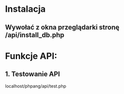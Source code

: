 # Instalacja
## Wywołać z okna przeglądarki stronę /api/install_db.php

# Funkcje API:

## 1. Testowanie API
localhost/phpang/api/test.php
